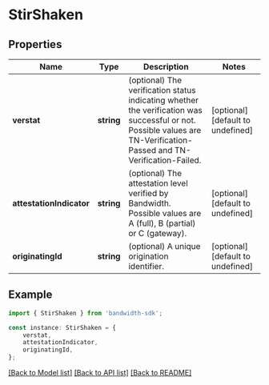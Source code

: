 # StirShaken


## Properties

Name | Type | Description | Notes
------------ | ------------- | ------------- | -------------
**verstat** | **string** | (optional) The verification status indicating whether the verification was successful or not. Possible values are TN-Verification-Passed and TN-Verification-Failed. | [optional] [default to undefined]
**attestationIndicator** | **string** | (optional) The attestation level verified by Bandwidth. Possible values are A (full), B (partial) or C (gateway). | [optional] [default to undefined]
**originatingId** | **string** | (optional) A unique origination identifier. | [optional] [default to undefined]

## Example

```typescript
import { StirShaken } from 'bandwidth-sdk';

const instance: StirShaken = {
    verstat,
    attestationIndicator,
    originatingId,
};
```

[[Back to Model list]](../README.md#documentation-for-models) [[Back to API list]](../README.md#documentation-for-api-endpoints) [[Back to README]](../README.md)
